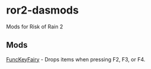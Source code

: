 # ror2-dasmods
Mods for Risk of Rain 2

## Mods

[FuncKeyFairy](https://github.com/jaredjj3/ror2-dasmods/raw/master/FuncKeyFairy/FuncKeyFairy.dll) - Drops items when pressing F2, F3, or F4.
